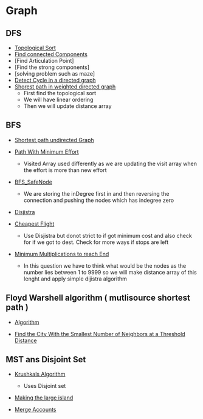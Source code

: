 # Graph


## DFS
- [Topological Sort]()
- [Find connected Components]()
- [Find Articulation Point]
- [Find the strong components]
- [solving problem such as maze]
- [Detect Cycle in a directed graph](cycle_in_directed.cpp)
- [Shorest path in weighted directed graph](shortest_path_in_weighted_graph.cpp)
    - First find the topological sort
    - We will have linear ordering
    - Then we will update distance array
## BFS
- [Shortest path undirected Graph](sortest_path_in_undirected_graph.cpp)
- [Path With Minimum Effort](minimul_efforts.cpp)
    - Visited Array used differently as we are updating the visit array when the effort is more than new effort

- [BFS_SafeNode](BSF_safeNode.cpp)
    - We are storing the inDegree first in and then reversing the connection and pushing the nodes which has indegree zero

- [Disjistra](dijistra.cpp)

- [Cheapest Flight](cheapest_flight_in_k_stop.cpp)
    - Use Disjistra but donot strict to if got minimum cost and also check for if we got to dest. Check for more ways if stops are left

- [Minimum Multiplications to reach End](Minimum_Multiplications_to_reach_End.cpp)
    - In this question we have to think what would be the nodes as the number lies between 1 to 9999 so we will make distance array of this lenght and apply simple dijistra algorithm



## Floyd Warshell algorithm ( mutlisource shortest path )

- [Algorithm](floyd_warshall_algo.cpp)

- [Find the City With the Smallest Number of Neighbors at a Threshold Distance](find_the_city_with.cpp)

## MST ans Disjoint Set

- [Krushkals Algorithm](krushkals.cpp)
    - Uses Disjoint set 
- [Making the large island](make_a_large_island.cpp)
 
- [Merge Accounts](merge_accounts.cpp)